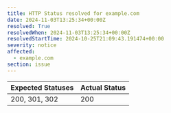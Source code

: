 ```yaml
---
title: HTTP Status resolved for example.com
date: 2024-11-03T13:25:34+00:00Z
resolved: True
resolvedWhen: 2024-11-03T13:25:34+00:00Z
resolvedStartTime: 2024-10-25T21:09:43.191474+00:00
severity: notice
affected:
  - example.com
section: issue
---
```


| Expected Statuses | Actual Status  |
|-------------------|----------------|
| 200, 301, 302 | 200 |
